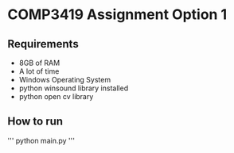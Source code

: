 # COMP3419 Assignment Option 1

## Requirements
* 8GB of RAM
* A lot of time
* Windows Operating System
* python winsound library installed
* python open cv library

## How to run
'''
python main.py
'''
